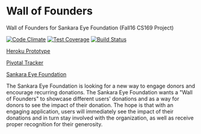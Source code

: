 # Wall of Founders
Wall of Founders for Sankara Eye Foundation (Fall16 CS169 Project)

[![Code Climate](https://codeclimate.com/github/njazari/sef-founderwall/badges/gpa.svg)](https://codeclimate.com/github/njazari/sef-founderwall)
[![Test Coverage](https://codeclimate.com/github/njazari/sef-founderwall/badges/coverage.svg)](https://codeclimate.com/github/njazari/sef-founderwall/coverage)
[![Build Status](https://travis-ci.org/njazari/sef-founderwall.svg?branch=master)](https://travis-ci.org/njazari/sef-founderwall)

[Heroku Prototype](https://sef-founderwall.herokuapp.com)

[Pivotal Tracker](https://www.pivotaltracker.com/n/projects/1885913)

[Sankara Eye Foundation](http://www.giftofvision.org)

The Sankara Eye Foundation is looking for a new way to engage donors and encourage recurring donations.
The Sankara Eye Foundation wants a "Wall of Founders" to showcase different users' donations and as
a way for donors to see the impact of their donation. The hope is that with an engaging application, 
users will immediately see the impact of their donations and in turn stay involved with the organization, 
as well as receive proper recognition for their generosity. 
